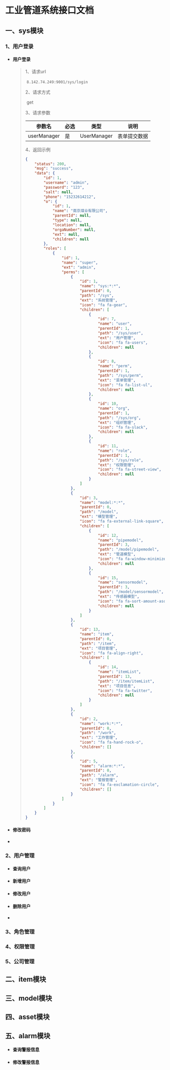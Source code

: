 # 工业管道系统接口文档

## 一、sys模块

### 1、用户登录

- #### 用户登录

  > 1、请求url
  >
  > ​	`8.142.74.249:9001/sys/login`
  >
  > 2、请求方式
  >
  > ​	get
  >
  > 3、请求参数
  >
  > | 参数名      | 必选 | 类型        | 说明         |
  > | ----------- | ---- | ----------- | ------------ |
  > | userManager | 是   | UserManager | 表单提交数据 |
  >
  > 4、返回示例
  >
  > ```json
  > {
  >     "status": 200,
  >     "msg": "success",
  >     "data": {
  >         "id": 1,
  >         "username": "admin",
  >         "password": "123",
  >         "salt": null,
  >         "phone": "15232614212",
  >         "o": {
  >             "id": 1,
  >             "name": "南京煤业有限公司",
  >             "parentId": null,
  >             "type": null,
  >             "location": null,
  >             "orgaNumber": null,
  >             "ext": null,
  >             "children": null
  >         },
  >         "roles": [
  >             {
  >                 "id": 1,
  >                 "name": "super",
  >                 "ext": "admin",
  >                 "perms": [
  >                     {
  >                         "id": 1,
  >                         "name": "sys:*:*",
  >                         "parentId": 0,
  >                         "path": "/sys",
  >                         "ext": "系统管理",
  >                         "icon": "fa fa-gear",
  >                         "children": [
  >                             {
  >                                 "id": 7,
  >                                 "name": "user",
  >                                 "parentId": 1,
  >                                 "path": "/sys/user",
  >                                 "ext": "用户管理",
  >                                 "icon": "fa fa-users",
  >                                 "children": null
  >                             },
  >                             {
  >                                 "id": 8,
  >                                 "name": "perm",
  >                                 "parentId": 1,
  >                                 "path": "/sys/perm",
  >                                 "ext": "菜单管理",
  >                                 "icon": "fa fa-list-ul",
  >                                 "children": null
  >                             },
  >                             {
  >                                 "id": 10,
  >                                 "name": "org",
  >                                 "parentId": 1,
  >                                 "path": "/sys/org",
  >                                 "ext": "组织管理",
  >                                 "icon": "fa fa-slack",
  >                                 "children": null
  >                             },
  >                             {
  >                                 "id": 11,
  >                                 "name": "role",
  >                                 "parentId": 1,
  >                                 "path": "/sys/role",
  >                                 "ext": "权限管理",
  >                                 "icon": "fa fa-street-view",
  >                                 "children": null
  >                             }
  >                         ]
  >                     },
  >                     {
  >                         "id": 3,
  >                         "name": "model:*:*",
  >                         "parentId": 0,
  >                         "path": "/model",
  >                         "ext": "模型管理",
  >                         "icon": "fa fa-external-link-square",
  >                         "children": [
  >                             {
  >                                 "id": 12,
  >                                 "name": "pipemodel",
  >                                 "parentId": 3,
  >                                 "path": "/model/pipemodel",
  >                                 "ext": "管道模型",
  >                                 "icon": "fa fa-window-minimize",
  >                                 "children": null
  >                             },
  >                             {
  >                                 "id": 15,
  >                                 "name": "sensormodel",
  >                                 "parentId": 3,
  >                                 "path": "/model/sensormodel",
  >                                 "ext": "传感器模型",
  >                                 "icon": "fa fa-sort-amount-asc",
  >                                 "children": null
  >                             }
  >                         ]
  >                     },
  >                     {
  >                         "id": 13,
  >                         "name": "item",
  >                         "parentId": 0,
  >                         "path": "/item",
  >                         "ext": "项目管理",
  >                         "icon": "fa fa-align-right",
  >                         "children": [
  >                             {
  >                                 "id": 14,
  >                                 "name": "itemList",
  >                                 "parentId": 13,
  >                                 "path": "/item/itemList",
  >                                 "ext": "项目信息",
  >                                 "icon": "fa fa-twitter",
  >                                 "children": null
  >                             }
  >                         ]
  >                     },
  >                     {
  >                         "id": 2,
  >                         "name": "work:*:*",
  >                         "parentId": 0,
  >                         "path": "/work",
  >                         "ext": "工作管理",
  >                         "icon": "fa fa-hand-rock-o",
  >                         "children": []
  >                     },
  >                     {
  >                         "id": 5,
  >                         "name": "alarm:*:*",
  >                         "parentId": 0,
  >                         "path": "/alarm",
  >                         "ext": "警报管理",
  >                         "icon": "fa fa-exclamation-circle",
  >                         "children": []
  >                     }
  >                 ]
  >             }
  >         ]
  >     }
  > }
  > ```
  >
  > 

- #### 修改密码

  

- #### 

### 2、用户管理

- #### 查询用户

- #### 新增用户

- #### 修改用户

- #### 删除用户

- 

### 3、角色管理



### 4、权限管理

### 5、公司管理

## 二、item模块

## 三、model模块

## 四、asset模块

## 五、alarm模块

- #### 查询警报信息

  > 

- #### 修改警报信息

  





